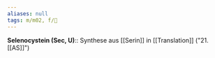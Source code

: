 ```yaml
---
aliases: null
tags: m/m02, f/🧪
---
```

**Selenocystein (Sec, U)**:: Synthese aus [[Serin]] in [[Translation]] ("21. [[AS]]")